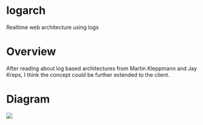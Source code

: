 # logarch
Realtime web architecture using logs

# Overview
After reading about log based architectures from Martin Kleppmann and Jay Kreps, I think the concept could be further extended to the client.

# Diagram
![](https://cloud.githubusercontent.com/assets/8094943/7848637/6c7b90a6-0482-11e5-8b6d-f97f8a703971.png)
